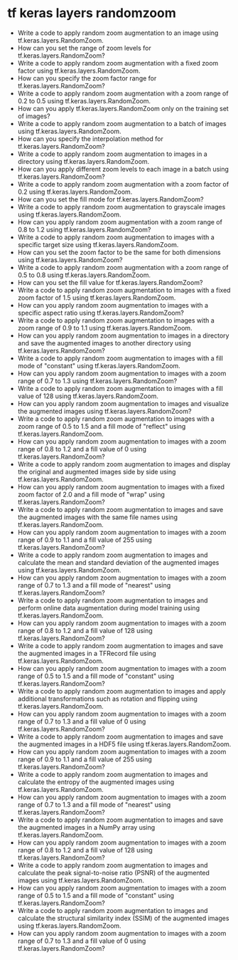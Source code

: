 # tf keras layers randomzoom

- Write a code to apply random zoom augmentation to an image using tf.keras.layers.RandomZoom.
- How can you set the range of zoom levels for tf.keras.layers.RandomZoom?
- Write a code to apply random zoom augmentation with a fixed zoom factor using tf.keras.layers.RandomZoom.
- How can you specify the zoom factor range for tf.keras.layers.RandomZoom?
- Write a code to apply random zoom augmentation with a zoom range of 0.2 to 0.5 using tf.keras.layers.RandomZoom.
- How can you apply tf.keras.layers.RandomZoom only on the training set of images?
- Write a code to apply random zoom augmentation to a batch of images using tf.keras.layers.RandomZoom.
- How can you specify the interpolation method for tf.keras.layers.RandomZoom?
- Write a code to apply random zoom augmentation to images in a directory using tf.keras.layers.RandomZoom.
- How can you apply different zoom levels to each image in a batch using tf.keras.layers.RandomZoom?
- Write a code to apply random zoom augmentation with a zoom factor of 0.2 using tf.keras.layers.RandomZoom.
- How can you set the fill mode for tf.keras.layers.RandomZoom?
- Write a code to apply random zoom augmentation to grayscale images using tf.keras.layers.RandomZoom.
- How can you apply random zoom augmentation with a zoom range of 0.8 to 1.2 using tf.keras.layers.RandomZoom?
- Write a code to apply random zoom augmentation to images with a specific target size using tf.keras.layers.RandomZoom.
- How can you set the zoom factor to be the same for both dimensions using tf.keras.layers.RandomZoom?
- Write a code to apply random zoom augmentation with a zoom range of 0.5 to 0.8 using tf.keras.layers.RandomZoom.
- How can you set the fill value for tf.keras.layers.RandomZoom?
- Write a code to apply random zoom augmentation to images with a fixed zoom factor of 1.5 using tf.keras.layers.RandomZoom.
- How can you apply random zoom augmentation to images with a specific aspect ratio using tf.keras.layers.RandomZoom?
- Write a code to apply random zoom augmentation to images with a zoom range of 0.9 to 1.1 using tf.keras.layers.RandomZoom.
- How can you apply random zoom augmentation to images in a directory and save the augmented images to another directory using tf.keras.layers.RandomZoom?
- Write a code to apply random zoom augmentation to images with a fill mode of "constant" using tf.keras.layers.RandomZoom.
- How can you apply random zoom augmentation to images with a zoom range of 0.7 to 1.3 using tf.keras.layers.RandomZoom?
- Write a code to apply random zoom augmentation to images with a fill value of 128 using tf.keras.layers.RandomZoom.
- How can you apply random zoom augmentation to images and visualize the augmented images using tf.keras.layers.RandomZoom?
- Write a code to apply random zoom augmentation to images with a zoom range of 0.5 to 1.5 and a fill mode of "reflect" using tf.keras.layers.RandomZoom.
- How can you apply random zoom augmentation to images with a zoom range of 0.8 to 1.2 and a fill value of 0 using tf.keras.layers.RandomZoom?
- Write a code to apply random zoom augmentation to images and display the original and augmented images side by side using tf.keras.layers.RandomZoom.
- How can you apply random zoom augmentation to images with a fixed zoom factor of 2.0 and a fill mode of "wrap" using tf.keras.layers.RandomZoom?
- Write a code to apply random zoom augmentation to images and save the augmented images with the same file names using tf.keras.layers.RandomZoom.
- How can you apply random zoom augmentation to images with a zoom range of 0.9 to 1.1 and a fill value of 255 using tf.keras.layers.RandomZoom?
- Write a code to apply random zoom augmentation to images and calculate the mean and standard deviation of the augmented images using tf.keras.layers.RandomZoom.
- How can you apply random zoom augmentation to images with a zoom range of 0.7 to 1.3 and a fill mode of "nearest" using tf.keras.layers.RandomZoom?
- Write a code to apply random zoom augmentation to images and perform online data augmentation during model training using tf.keras.layers.RandomZoom.
- How can you apply random zoom augmentation to images with a zoom range of 0.8 to 1.2 and a fill value of 128 using tf.keras.layers.RandomZoom?
- Write a code to apply random zoom augmentation to images and save the augmented images in a TFRecord file using tf.keras.layers.RandomZoom.
- How can you apply random zoom augmentation to images with a zoom range of 0.5 to 1.5 and a fill mode of "constant" using tf.keras.layers.RandomZoom?
- Write a code to apply random zoom augmentation to images and apply additional transformations such as rotation and flipping using tf.keras.layers.RandomZoom.
- How can you apply random zoom augmentation to images with a zoom range of 0.7 to 1.3 and a fill value of 0 using tf.keras.layers.RandomZoom?
- Write a code to apply random zoom augmentation to images and save the augmented images in a HDF5 file using tf.keras.layers.RandomZoom.
- How can you apply random zoom augmentation to images with a zoom range of 0.9 to 1.1 and a fill value of 255 using tf.keras.layers.RandomZoom?
- Write a code to apply random zoom augmentation to images and calculate the entropy of the augmented images using tf.keras.layers.RandomZoom.
- How can you apply random zoom augmentation to images with a zoom range of 0.7 to 1.3 and a fill mode of "nearest" using tf.keras.layers.RandomZoom?
- Write a code to apply random zoom augmentation to images and save the augmented images in a NumPy array using tf.keras.layers.RandomZoom.
- How can you apply random zoom augmentation to images with a zoom range of 0.8 to 1.2 and a fill value of 128 using tf.keras.layers.RandomZoom?
- Write a code to apply random zoom augmentation to images and calculate the peak signal-to-noise ratio (PSNR) of the augmented images using tf.keras.layers.RandomZoom.
- How can you apply random zoom augmentation to images with a zoom range of 0.5 to 1.5 and a fill mode of "constant" using tf.keras.layers.RandomZoom?
- Write a code to apply random zoom augmentation to images and calculate the structural similarity index (SSIM) of the augmented images using tf.keras.layers.RandomZoom.
- How can you apply random zoom augmentation to images with a zoom range of 0.7 to 1.3 and a fill value of 0 using tf.keras.layers.RandomZoom?